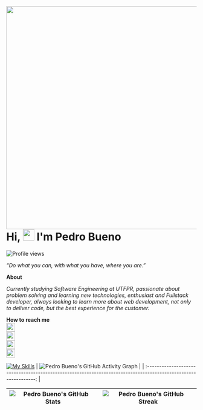 <img align="right" height="590em" src="https://user-images.githubusercontent.com/107975184/197330820-c49434a9-ee2d-4a68-bfdf-0dfe9a960a90.png" />
<h1 align="left">Hi, <img src="https://user-images.githubusercontent.com/107975184/194691142-ce507ff7-4e14-461f-9ae2-2937c6befcc7.gif" height="30px" /> I'm Pedro Bueno</h1>
<p align="left"><img src="https://komarev.com/ghpvc/?username=pedrol2b&color=grey&style=flat-square" alt="Profile views" /></p>

_“Do what you can, with what you have, where you are.”_

**About**

_Currently studying Software Engineering at UTFPR, passionate about problem solving and learning new technologies, enthusiast and Fullstack developer, always looking to learn more about web development, not only to deliver code, but the best experience for the customer._

**How to reach me**
<br>
<a href="https://twitter.com/pedrol2b" target="_blank"><img src="https://img.shields.io/badge/@pedrol2b-1DA1F2?style=flat-square&logo=twitter&logoColor=white&link=https://twitter.com/pedrol2b" height="23" target="_blank" /></a><br>
<a href="https://t.me/pedrol2b" target="_blank"><img src="https://img.shields.io/badge/t.me/pedrol2b-2CA5E0?style=flat-square&logo=telegram&logoColor=white&link=https://t.me/pedrol2b" height="23" target="_blank" /></a><br>
<a href="https://www.linkedin.com/in/pedrol2b/" target="_blank"><img src="https://img.shields.io/badge/Pedro%20Bueno-0077B5?style=flat-square&logo=linkedin&logoColor=white&link=https://www.linkedin.com/in/pedrol2b/" height="23" target="_blank" /></a><br>
<a href="mailto:pedrolbb.e@gmail.com" target="_blank"><img src="https://img.shields.io/badge/pedrolbb.e@gmail.com-D14836?style=flat-square&logo=gmail&logoColor=white&link=mailto:pedrolbb.e@gmail.com" height="23" target="_blank" /></a><br>

[![My Skills](https://skillicons.dev/icons?i=ts,js,react,vite,styledcomponents,tailwind,php,nodejs,mongodb,mysql,nestjs,expressjs,figma)](https://skillicons.dev)
| ![Pedro Bueno's GitHub Activity Graph](https://activity-graph.herokuapp.com/graph?username=pedrol2b&theme=xcode&bg_color=151515&point=6ce286) |
| :--------------------------------------------------------------------------------------------------------------: |

| ![Pedro Bueno's GitHub Stats](https://github-readme-stats.vercel.app/api?username=pedrol2b&show_icons=true&theme=dark) | ![Pedro Bueno's GitHub Streak](https://github-readme-streak-stats.herokuapp.com/?user=pedrol2b&theme=dark) |
| :--------------------------------------------------------------------------------------------------------------------: | :--------------------------------------------------------------------------------------------------------: |
